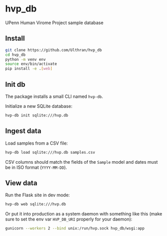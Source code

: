 # hvp_db

UPenn Human Virome Project sample database

## Install

```bash
git clone https://github.com/Ulthran/hvp_db
cd hvp_db
python -m venv env
source env/bin/activate
pip install -e .[web]
```

## Init db

The package installs a small CLI named `hvp-db`.

Initialize a new SQLite database:

```bash
hvp-db init sqlite:///hvp.db
```

## Ingest data

Load samples from a CSV file:

```bash
hvp-db load sqlite:///hvp.db samples.csv
```

CSV columns should match the fields of the `Sample` model and dates must be in
ISO format (`YYYY-MM-DD`).

## View data

Run the Flask site in dev mode:

```bash
hvp-db web sqlite:///hvp.db
```

Or put it into production as a system daemon with something like this (make sure to set the env var `HVP_DB_URI` properly for your daemon):

```bash
gunicorn --workers 2 --bind unix:/run/hvp.sock hvp_db/wsgi:app
```